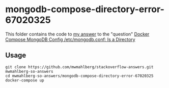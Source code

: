 mongodb-compose-directory-error-67020325
======================

This folder contains the code to [my answer][myanswer] to the "question"
[Docker Compose MongoDB Config /etc/mongodb.conf: Is a Directory][question]

Usage
-----

```none
git clone https://github.com/mwmahlberg/stackoverflow-answers.git mwmahlberg-so-answers
cd mwmahlberg-so-answers/mongodb-compose-directory-error-67020325
docker-compose up
```

[myanswer]: https://stackoverflow.com/a/79572788/1296707
[question]: https://stackoverflow.com/questions/67020325/docker-compose-mongodb-config-etc-mongodb-conf-is-a-directory
